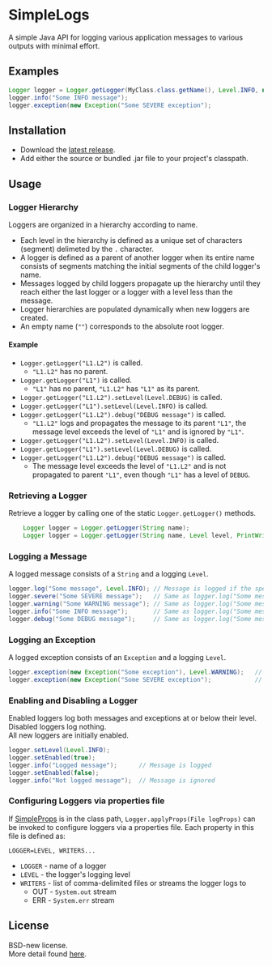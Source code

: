 # SimpleLogs
A simple Java API for logging various application messages to various outputs with minimal effort.

## Examples
```java
Logger logger = Logger.getLogger(MyClass.class.getName(), Level.INFO, new PrintWriter("error.log");
logger.info("Some INFO message");
logger.exception(new Exception("Some SEVERE exception");
```

## Installation
* Download the [latest release](https://github.com/kkorolyov/SimpleLogs/releases/latest).
* Add either the source or bundled .jar file to your project's classpath.

## Usage
### Logger Hierarchy
Loggers are organized in a hierarchy according to name.
* Each level in the hierarchy is defined as a unique set of characters (segment) delimeted by the `.` character.
* A logger is defined as a parent of another logger when its entire name consists of segments matching the initial segments of the child logger's name.
* Messages logged by child loggers propagate up the hierarchy until they reach either the last logger or a logger with a level less than the message.
* Logger hierarchies are populated dynamically when new loggers are created.
* An empty name (`""`) corresponds to the absolute root logger.

#### Example
* `Logger.getLogger("L1.L2")` is called.
	* `"L1.L2"` has no parent.
* `Logger.getLogger("L1")` is called.
	* `"L1"` has no parent, `"L1.L2"` has `"L1"` as its parent.
* `Logger.getLogger("L1.L2").setLevel(Level.DEBUG)` is called.
* `Logger.getLogger("L1").setLevel(Level.INFO)` is called.
* `Logger.getLogger("L1.L2").debug("DEBUG message")` is called.
	* `"L1.L2"` logs and propagates the message to its parent `"L1"`, the message level exceeds the level of `"L1"` and is ignored by `"L1"`.
* `Logger.getLogger("L1.L2").setLevel(Level.INFO)` is called.
* `Logger.getLogger("L1").setLevel(Level.DEBUG)` is called.
* `Logger.getLogger("L1.L2").debug("DEBUG message")` is called.
	* The message level exceeds the level of `"L1.L2"` and is not propagated to parent `"L1"`, even though `"L1"` has a level of `DEBUG`.  

### Retrieving a Logger
Retrieve a logger by calling one of the static `Logger.getLogger()` methods.
```java
	Logger logger = Logger.getLogger(String name);
	Logger logger = Logger.getLogger(String name, Level level, PrintWriter... writers);
```

### Logging a Message
A logged message consists of a `String` and a logging `Level`.
```java
logger.log("Some message", Level.INFO);	// Message is logged if the specified level is less than or equal to the logger's level
logger.severe("Some SEVERE message");	// Same as logger.log("Some message", Level.SEVERE)
logger.warning("Some WARNING message");	// Same as logger.log("Some message", Level.WARNING)
logger.info("Some INFO message");		// Same as logger.log("Some message", Level.INFO)
logger.debug("Some DEBUG message");		// Same as logger.log("Some message", Level.DEBUG)
```

### Logging an Exception
A logged exception consists of an `Exception` and a logging `Level`.
```java
logger.exception(new Exception("Some exception"), Level.WARNING);	// Exception is logged if the specified level is less than or equal to the logger's level
logger.exception(new Exception("Some SEVERE exception");			// Same as logger.exception(new Exception("Some exception"), Level.SEVERE)
```

### Enabling and Disabling a Logger
Enabled loggers log both messages and exceptions at or below their level.  
Disabled loggers log nothing.  
All new loggers are initially enabled.
```java
logger.setLevel(Level.INFO);
logger.setEnabled(true);
logger.info("Logged message");		// Message is logged
logger.setEnabled(false);
logger.info("Not logged message");	// Message is ignored
```

### Configuring Loggers via properties file
If [SimpleProps](https://github.com/kkorolyov/SimpleProps) is in the class path, `Logger.applyProps(File logProps)` can be invoked to configure loggers via a properties file.
Each property in this file is defined as:

`LOGGER=LEVEL, WRITERS...`
* `LOGGER` - name of a logger
* `LEVEL` - the logger's logging level
* `WRITERS` - list of comma-delimited files or streams the logger logs to
	* OUT - `System.out` stream
	* ERR - `System.err` stream

## License
BSD-new license.  
More detail found [here](LICENSE).

